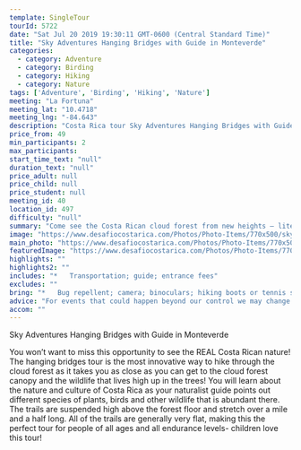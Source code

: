 ```yaml
---
template: SingleTour
tourId: 5722
date: "Sat Jul 20 2019 19:30:11 GMT-0600 (Central Standard Time)"
title: "Sky Adventures Hanging Bridges with Guide in Monteverde"
categories: 
  - category: Adventure
  - category: Birding
  - category: Hiking
  - category: Nature
tags: ['Adventure', 'Birding', 'Hiking', 'Nature']
meeting: "La Fortuna"
meeting_lat: "10.4718"
meeting_lng: "-84.643"
description: "Costa Rica tour Sky Adventures Hanging Bridges with Guide in Monteverde, id 5722"
price_from: 49
min_participants: 2
max_participants: 
start_time_text: "null"
duration_text: "null"
price_adult: null
price_child: null
price_student: null
meeting_id: 40
location_id: 497
difficulty: "null"
summary: "Come see the Costa Rican cloud forest from new heights – literally! See breathtaking views of the cloud forest and learn about Costa Rican wildlife and plants, all from way up high in the forest canopy! The hanging bridges tour is the most innovative way to hike through the rainforest as it takes you as close as you can get to the cloud forest canopy and it’s inhabitants that live high up in the trees. This is the perfect tour for nature lovers, birdwatchers and people of all ages..."
image: "https://www.desafiocostarica.com/Photos/Photo-Items/770x500/sky-adventures-hanging-bridges---guided---monteverde-1.jpg"
main_photo: "https://www.desafiocostarica.com/Photos/Photo-Items/770x500/sky-adventures-hanging-bridges---guided---monteverde-1.jpg"
featuredImage: "https://www.desafiocostarica.com/Photos/Photo-Items/770x500/sky-adventures-hanging-bridges---guided---monteverde-1.jpg"
highlights: ""
highlights2: ""
includes: "*   Transportation; guide; entrance fees"
excludes: ""
bring: "*   Bug repellent; camera; binoculars; hiking boots or tennis shoes; rain gear"
advice: "For events that could happen beyond our control we may change to a more-suitable tour with an equal or similar adventure-appeal or offer other tour options so you don't miss out on a fun day in Costa Rica. We reserve the right to cancel a trip due to unfavorable conditions & will only run a tour according to our policies. Full refund is given if (on rare occasion) no tour is run."
accom: ""
---
```

Sky Adventures Hanging Bridges with Guide in Monteverde

You won’t want to miss this opportunity to see the REAL Costa Rican nature! The hanging bridges tour is the most innovative way to hike through the cloud forest as it takes you as close as you can get to the cloud forest canopy and the wildlife that lives high up in the trees! You will learn about the nature and culture of Costa Rica as your naturalist guide points out different species of plants, birds and other wildlife that is abundant there. The trails are suspended high above the forest floor and stretch over a mile and a half long. All of the trails are generally very flat, making this the perfect tour for people of all ages and all endurance levels- children love this tour!